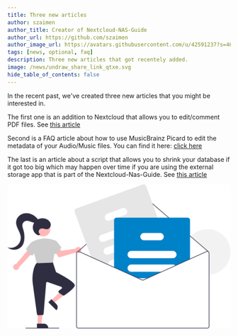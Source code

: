 ```yaml
---
title: Three new articles
author: szaimen
author_title: Creator of Nextcloud-NAS-Guide
author_url: https://github.com/szaimen
author_image_url: https://avatars.githubusercontent.com/u/42591237?s=460&v=4
tags: [news, optional, faq]
description: Three new articles that got recentely added.
image: /news/undraw_share_link_qtxe.svg
hide_table_of_contents: false
---
```


In the recent past, we've created three new articles that you might be interested in.

The first one is an addition to Nextcloud that allows you to edit/comment PDF files. See [this article](/docs/pdfannotate)

Second is a FAQ article about how to use MusicBrainz Picard to edit the metadata of your Audio/Music files. You can find it here: [click here](/docs/picard)

The last is an article about a script that allows you to shrink your database if it got too big which may happen over time if you are using the external storage app that is part of the Nextcloud-Nas-Guide. See [this article](/docs/database-shrinking)

![3 new articles](/news/undraw_newsletter_re_wrob.svg)

<!--The following comment will skip the article in the News overview.-->
<!--truncate-->
